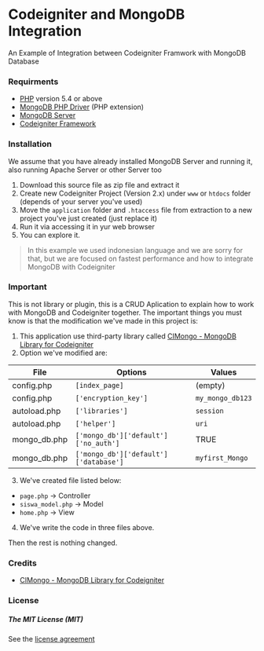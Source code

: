 # Codeigniter and MongoDB Integration
An Example of Integration between Codeigniter Framwork with MongoDB Database

### Requirments

- [PHP](http://php.net) version 5.4 or above
- [MongoDB PHP Driver](http://php.net/manual/en/set.mongodb.php) (PHP extension)
- [MongoDB Server](https://www.mongodb.org/downloads#production)
- [Codeigniter Framework](https://github.com/bcit-ci/CodeIgniter)

### Installation
We assume that you have already installed MongoDB Server and running it, also running Apache Server or other Server too

1. Download this source file as zip file and extract it
2. Create new Codeigniter Project (Version 2.x) under `www` or `htdocs` folder (depends of your server you've used)
2. Move the `application` folder and `.htaccess` file from extraction to a new project you've just created (just replace it)
3. Run it via accessing it in yur web browser
4. You can explore it.

> In this example we used indonesian language and we are sorry for that, but we are focused on fastest performance and how to integrate MongoDB with Codeigniter

### Important

This is not library or plugin, this is a CRUD Aplication to explain how to work with MongoDB and Codeigniter together.
The important things you must know is that the modification we've made in this project is:

1. This application use third-party library called [CIMongo - MongoDB Library for Codeigniter](https://github.com/intekhabrizvi/Codeigniter-mongo-library)
2. Option we've modified are:
  
  File | Options | Values
  ---- | ------- | ------
  config.php | `[index_page]` | (empty)
  config.php | `['encryption_key']` | `my_mongo_db123`
  autoload.php | `['libraries']` | `session`
  autoload.php | `['helper']` | `uri`
  mongo_db.php | `['mongo_db']['default']['no_auth']` | TRUE
  mongo_db.php | `['mongo_db']['default']['database']` | `myfirst_Mongo`
3. We've created file listed below:
  * `page.php` -> Controller
  * `siswa_model.php` -> Model
  * `home.php` -> View
4. We've write the code in three files above.

Then the rest is nothing changed.

### Credits
- [CIMongo - MongoDB Library for Codeigniter](https://github.com/intekhabrizvi/Codeigniter-mongo-library)

### License
##### The MIT License (MIT)
See the [license agreement](https://github.com/DykiSA/CI_MongoDB/blob/master/LICENSE)
